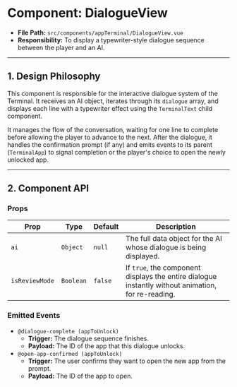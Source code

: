 # Component: DialogueView

- **File Path:** `src/components/appTerminal/DialogueView.vue`
- **Responsibility:** To display a typewriter-style dialogue sequence between the player and an AI.

---

## 1. Design Philosophy

This component is responsible for the interactive dialogue system of the Terminal. It receives an AI object, iterates through its `dialogue` array, and displays each line with a typewriter effect using the `TerminalText` child component.

It manages the flow of the conversation, waiting for one line to complete before allowing the player to advance to the next. After the dialogue, it handles the confirmation prompt (if any) and emits events to its parent (`TerminalApp`) to signal completion or the player's choice to open the newly unlocked app.

---

## 2. Component API

### Props

| Prop             | Type      | Default | Description                                                               |
| ---------------- | --------- | ------- | ------------------------------------------------------------------------- |
| `ai`             | `Object`  | `null`  | The full data object for the AI whose dialogue is being displayed.        |
| `isReviewMode`   | `Boolean` | `false` | If `true`, the component displays the entire dialogue instantly without animation, for re-reading. |

### Emitted Events

-   `@dialogue-complete (appToUnlock)`
    -   **Trigger:** The dialogue sequence finishes.
    -   **Payload:** The ID of the app that this dialogue unlocks.
-   `@open-app-confirmed (appToUnlock)`
    -   **Trigger:** The user confirms they want to open the new app from the prompt.
    -   **Payload:** The ID of the app to open.
